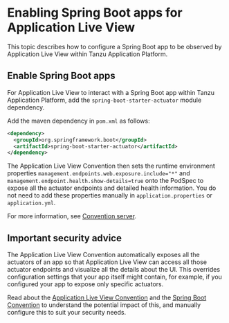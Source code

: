 # Enabling Spring Boot apps for Application Live View

This topic describes how to configure a Spring Boot app to be observed by
Application Live View within Tanzu Application Platform.


## Enable Spring Boot apps

For Application Live View to interact with a Spring Boot app within Tanzu Application Platform,
add the `spring-boot-starter-actuator` module dependency.

Add the maven dependency in `pom.xml` as follows:

```xml
<dependency>
  <groupId>org.springframework.boot</groupId>
  <artifactId>spring-boot-starter-actuator</artifactId>
</dependency>
```

The Application Live View Convention then sets the runtime environment properties `management.endpoints.web.exposure.include="*"` and `management.endpoint.health.show-details=true` onto the PodSpec to expose all the actuator endpoints and detailed health information.
You do not need to add these properties manually in `application.properties` or `application.yml`.

For more information, see [Convention server](convention-server.md).

## <a id="security"></a> Important security advice

The Application Live View Convention automatically exposes all the actuators of an app
so that Application Live View can access all those actuator endpoints and visualize all the details about the UI.
This overrides configuration settings that your app itself might contain, for example,
if you configured your app to expose only specific actuators.

Read about the [Application Live View Convention](convention-server.md) and the [Spring Boot Convention](https://docs.vmware.com/en/Tanzu-Application-Platform/1.1/tap/GUID-spring-boot-conventions-about.html) to understand the potential impact of this, and manually configure this to suit your security needs.
